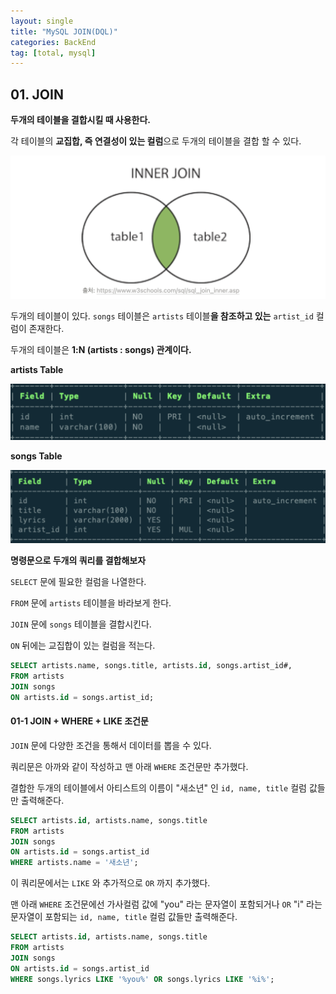 ```yaml
---
layout: single
title: "MySQL JOIN(DQL)"
categories: BackEnd
tag: [total, mysql]
---
```


## 01. JOIN

**두개의 테이블을 결합시킬 때 사용한다.**

각 테이블의 **교집합, 즉 연결성이 있는 컬럼**으로 두개의 테이블을 결합 할 수 있다.

![screencapture-7401551](/images/screencapture-7401551.png)

두개의 테이블이 있다. `songs` 테이블은 `artists` 테이블**을 참조하고 있는** `artist_id` 컬럼이 존재한다.

두개의 테이블은 **1:N (artists : songs) 관계이다.**

**artists Table**

![screencapture-7401626](/images/screencapture-7401626.png)

**songs Table**

![screencapture-7401634](/images/screencapture-7401634.png)

**명령문으로 두개의 쿼리를 결합해보자**

`SELECT` 문에 필요한 컬럼을 나열한다.

`FROM` 문에 `artists` 테이블을 바라보게 한다.

`JOIN` 문에 `songs` 테이블을 결합시킨다.

`ON` 뒤에는 교집합이 있는 컬럼을 적는다.

```sql
SELECT artists.name, songs.title, artists.id, songs.artist_id#,
FROM artists
JOIN songs
ON artists.id = songs.artist_id;
```

#### 01-1 JOIN + WHERE + LIKE 조건문

`JOIN` 문에 다양한 조건을 통해서 데이터를 뽑을 수 있다.

쿼리문은 아까와 같이 작성하고 맨 아래 `WHERE` 조건문만 추가했다.

결합한 두개의 테이블에서 아티스트의 이름이 "새소년" 인 `id, name, title` 컬럼 값들만 출력해준다.

```sql
SELECT artists.id, artists.name, songs.title
FROM artists
JOIN songs
ON artists.id = songs.artist_id
WHERE artists.name = '새소년';
```

이 쿼리문에서는 `LIKE` 와 추가적으로 `OR` 까지 추가했다.

맨 아래 `WHERE` 조건문에선 가사컬럼 값에 "you" 라는 문자열이 포함되거나 `OR` "i" 라는 문자열이 포함되는 `id, name, title` 컬럼 값들만 출력해준다.

```sql
SELECT artists.id, artists.name, songs.title
FROM artists
JOIN songs
ON artists.id = songs.artist_id
WHERE songs.lyrics LIKE '%you%' OR songs.lyrics LIKE '%i%';
```
